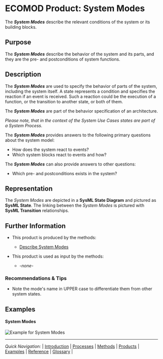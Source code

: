# ECOMOD Product: System Modes

The **_System Modes_** describe the relevant conditions of the system or its building blocks.


## Purpose

The **_System Modes_** describe the behavior of the system and its parts, and they are the pre- and postconditions of system functions.


## Description

The **_System Modes_** are used to specify the behavior of parts of the system, including the system itself. A state represents a condition and specifies the reaction if an event is received. Such a reaction could be the execution of a function, or the transition to another state, or both of them.

The **_System Modes_** are part of the behavior specification of an architecture.

_Please note, that in the context of the System Use Cases states are part of a System Process._

The **_System Modes_** provides answers to the following primary questions about the system model:

+ How does the system react to events?
+ Which system blocks react to events and how?

The **_System Modes_** can also provide answers to other questions:

+ Which pre- and postconditions exists in the system?


## Representation

The _System Modes_ are depicted in a **SysML State Diagram** and pictured as **SysML State**. The linking between the _System Modes_ is pictured with **SysML Transition** relationships.


## Further Information

+ This product is produced by the methods:
  - [Describe System Modes](methods_system-modes.md)

+ This product is used as input by the methods:
  - _-none-_

### Recommendations & Tips

+ Note the mode's name in UPPER case to differentiate them from other system states.


## Examples

#### System Modes

![Example for System Modes](images/en-ecomod-example-systemstates-modelview.png)

---
_Quick Navigation:_ | [Introduction](index.md) | [Processes](processes.md) | [Methods](methods.md) | [Products](products.md) | [Examples](examples.md) | [Reference](quick-reference.md) | [Glossary](glossary.md) |
